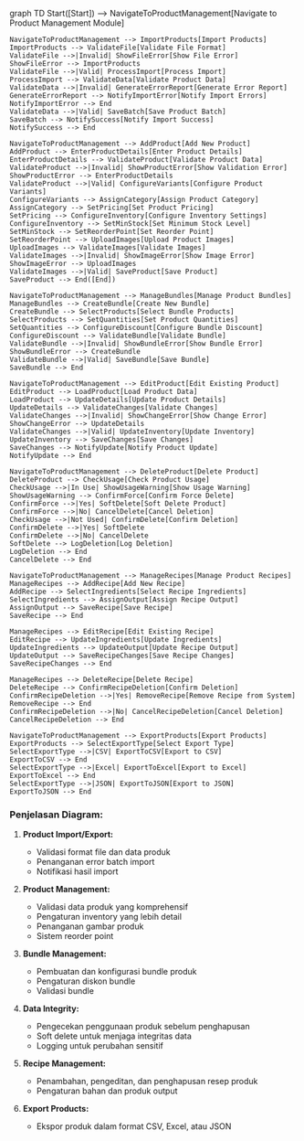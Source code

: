 graph TD
    Start([Start]) --> NavigateToProductManagement[Navigate to Product Management Module]

    NavigateToProductManagement --> ImportProducts[Import Products]
    ImportProducts --> ValidateFile[Validate File Format]
    ValidateFile -->|Invalid| ShowFileError[Show File Error]
    ShowFileError --> ImportProducts
    ValidateFile -->|Valid| ProcessImport[Process Import]
    ProcessImport --> ValidateData[Validate Product Data]
    ValidateData -->|Invalid| GenerateErrorReport[Generate Error Report]
    GenerateErrorReport --> NotifyImportError[Notify Import Errors]
    NotifyImportError --> End
    ValidateData -->|Valid| SaveBatch[Save Product Batch]
    SaveBatch --> NotifySuccess[Notify Import Success]
    NotifySuccess --> End

    NavigateToProductManagement --> AddProduct[Add New Product]
    AddProduct --> EnterProductDetails[Enter Product Details]
    EnterProductDetails --> ValidateProduct[Validate Product Data]
    ValidateProduct -->|Invalid| ShowProductError[Show Validation Error]
    ShowProductError --> EnterProductDetails
    ValidateProduct -->|Valid| ConfigureVariants[Configure Product Variants]
    ConfigureVariants --> AssignCategory[Assign Product Category]
    AssignCategory --> SetPricing[Set Product Pricing]
    SetPricing --> ConfigureInventory[Configure Inventory Settings]
    ConfigureInventory --> SetMinStock[Set Minimum Stock Level]
    SetMinStock --> SetReorderPoint[Set Reorder Point]
    SetReorderPoint --> UploadImages[Upload Product Images]
    UploadImages --> ValidateImages[Validate Images]
    ValidateImages -->|Invalid| ShowImageError[Show Image Error]
    ShowImageError --> UploadImages
    ValidateImages -->|Valid| SaveProduct[Save Product]
    SaveProduct --> End([End])

    NavigateToProductManagement --> ManageBundles[Manage Product Bundles]
    ManageBundles --> CreateBundle[Create New Bundle]
    CreateBundle --> SelectProducts[Select Bundle Products]
    SelectProducts --> SetQuantities[Set Product Quantities]
    SetQuantities --> ConfigureDiscount[Configure Bundle Discount]
    ConfigureDiscount --> ValidateBundle[Validate Bundle]
    ValidateBundle -->|Invalid| ShowBundleError[Show Bundle Error]
    ShowBundleError --> CreateBundle
    ValidateBundle -->|Valid| SaveBundle[Save Bundle]
    SaveBundle --> End

    NavigateToProductManagement --> EditProduct[Edit Existing Product]
    EditProduct --> LoadProduct[Load Product Data]
    LoadProduct --> UpdateDetails[Update Product Details]
    UpdateDetails --> ValidateChanges[Validate Changes]
    ValidateChanges -->|Invalid| ShowChangeError[Show Change Error]
    ShowChangeError --> UpdateDetails
    ValidateChanges -->|Valid| UpdateInventory[Update Inventory]
    UpdateInventory --> SaveChanges[Save Changes]
    SaveChanges --> NotifyUpdate[Notify Product Update]
    NotifyUpdate --> End

    NavigateToProductManagement --> DeleteProduct[Delete Product]
    DeleteProduct --> CheckUsage[Check Product Usage]
    CheckUsage -->|In Use| ShowUsageWarning[Show Usage Warning]
    ShowUsageWarning --> ConfirmForce[Confirm Force Delete]
    ConfirmForce -->|Yes| SoftDelete[Soft Delete Product]
    ConfirmForce -->|No| CancelDelete[Cancel Deletion]
    CheckUsage -->|Not Used| ConfirmDelete[Confirm Deletion]
    ConfirmDelete -->|Yes| SoftDelete
    ConfirmDelete -->|No| CancelDelete
    SoftDelete --> LogDeletion[Log Deletion]
    LogDeletion --> End
    CancelDelete --> End

    NavigateToProductManagement --> ManageRecipes[Manage Product Recipes]
    ManageRecipes --> AddRecipe[Add New Recipe]
    AddRecipe --> SelectIngredients[Select Recipe Ingredients]
    SelectIngredients --> AssignOutput[Assign Recipe Output]
    AssignOutput --> SaveRecipe[Save Recipe]
    SaveRecipe --> End

    ManageRecipes --> EditRecipe[Edit Existing Recipe]
    EditRecipe --> UpdateIngredients[Update Ingredients]
    UpdateIngredients --> UpdateOutput[Update Recipe Output]
    UpdateOutput --> SaveRecipeChanges[Save Recipe Changes]
    SaveRecipeChanges --> End

    ManageRecipes --> DeleteRecipe[Delete Recipe]
    DeleteRecipe --> ConfirmRecipeDeletion[Confirm Deletion]
    ConfirmRecipeDeletion -->|Yes| RemoveRecipe[Remove Recipe from System]
    RemoveRecipe --> End
    ConfirmRecipeDeletion -->|No| CancelRecipeDeletion[Cancel Deletion]
    CancelRecipeDeletion --> End

    NavigateToProductManagement --> ExportProducts[Export Products]
    ExportProducts --> SelectExportType[Select Export Type]
    SelectExportType -->|CSV| ExportToCSV[Export to CSV]
    ExportToCSV --> End
    SelectExportType -->|Excel| ExportToExcel[Export to Excel]
    ExportToExcel --> End
    SelectExportType -->|JSON| ExportToJSON[Export to JSON]
    ExportToJSON --> End

### **Penjelasan Diagram:**
1. **Product Import/Export:**
   - Validasi format file dan data produk
   - Penanganan error batch import
   - Notifikasi hasil import

2. **Product Management:**
   - Validasi data produk yang komprehensif
   - Pengaturan inventory yang lebih detail
   - Penanganan gambar produk
   - Sistem reorder point

3. **Bundle Management:**
   - Pembuatan dan konfigurasi bundle produk
   - Pengaturan diskon bundle
   - Validasi bundle

4. **Data Integrity:**
   - Pengecekan penggunaan produk sebelum penghapusan
   - Soft delete untuk menjaga integritas data
   - Logging untuk perubahan sensitif

5. **Recipe Management:**
   - Penambahan, pengeditan, dan penghapusan resep produk
   - Pengaturan bahan dan produk output

6. **Export Products:**
   - Ekspor produk dalam format CSV, Excel, atau JSON
